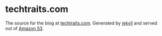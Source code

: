 # techtraits.com

The source for the blog at [techtraits.com](http://techtraits.com). Generated by [jekyll](http://jekyllrb.com/) and served out of [Amazon S3](http://aws.amazon.com/s3/).
